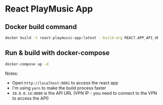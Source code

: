# React PlayMusic App

## Docker build command

```bash
docker build -t react-playmusic-app:latest --build-arg REACT_APP_API_URL=http://10.8.0.14:8080/api/ .
```

## Run & build with docker-compose

```bash
docker-compose up -d
```

Notes:

- Open `http://localhost:8081` to access the react app
- I'm using `yarn` to make the build process faster
- `10.8.0.14:8080` is the API URL (VPN IP - you need to connect to the VPN to access the API)